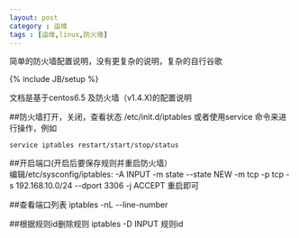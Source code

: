 ```yaml
---
layout: post
category : 运维
tags : [运维,linux,防火墙]
---
```


 简单的防火墙配置说明，没有更复杂的说明，复杂的自行谷歌
<!--break-->

{% include JB/setup %}

文档是基于centos6.5 及防火墙（v1.4.X)的配置说明

##防火墙打开，关闭，查看状态
/etc/init.d/iptables 或者使用service 命令来进行操作，例如
	
	service iptables restart/start/stop/status

##开启端口(开启后要保存规则并重启防火墙）	
	编辑/etc/sysconfig/iptables:
	-A INPUT -m state --state NEW -m tcp -p tcp -s 192.168.10.0/24 --dport 3306 -j ACCEPT 
	重启即可

##查看端口列表
	iptables -nL --line-number

##根据规则id删除规则
	iptables -D INPUT 规则id 